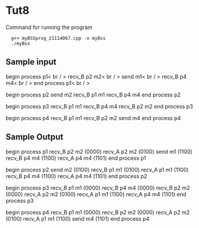 # Tut8
Command for running the program
```
  g++ myBSSprog_21114067.cpp -o myBss
  ./myBss
```

## Sample input

begin process p1< br / >
recv_B p2 m2< br / >
send m1< br / >
recv_B p4 m4< br / >
end process p1< br / >

begin process p2
send m2
recv_B p1 m1
recv_B p4 m4
end process p2

begin process p3
recv_B p1 m1
recv_B p4 m4
recv_B p2 m2
end process p3

begin process p4
recv_B p1 m1
recv_B p2 m2
send m4
end process p4

## Sample Output
begin process p1
recv_B p2 m2 (0000)
recv_A p2 m2 (0100)
send m1 (1100)
recv_B p4 m4 (1100)
recv_A p4 m4 (1101)
end process p1

begin process p2
send m2 (0100)
recv_B p1 m1 (0100)
recv_A p1 m1 (1100)
recv_B p4 m4 (1100)
recv_A p4 m4 (1101)
end process p2

begin process p3
recv_B p1 m1 (0000)
recv_B p4 m4 (0000)
recv_B p2 m2 (0000)
recv_A p2 m2 (0100)
recv_A p1 m1 (1100)
recv_A p4 m4 (1101)
end process p3

begin process p4
recv_B p1 m1 (0000)
recv_B p2 m2 (0000)
recv_A p2 m2 (0100)
recv_A p1 m1 (1100)
send m4 (1101)
end process p4


